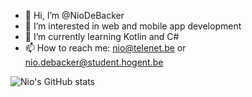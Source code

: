 - 👋 Hi, I’m @NioDeBacker
- 👀 I’m interested in web and mobile app development
- 🌱 I’m currently learning Kotlin and C#
- 📫 How to reach me: nio@telenet.be or nio.debacker@student.hogent.be

<!---
NioDeBacker/NioDeBacker is a ✨ special ✨ repository because its `README.md` (this file) appears on your GitHub profile.
You can click the Preview link to take a look at your changes.
--->

![Nio's GitHub stats](https://github-readme-stats.vercel.app/api?username=NioDeBacker&show_icons=true&theme=radical&count_private=true)
